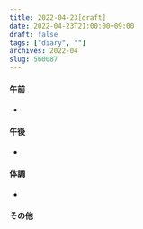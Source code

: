 ```yaml
---
title: 2022-04-23[draft]
date: 2022-04-23T21:00:00+09:00
draft: false
tags: ["diary", ""]
archives: 2022-04
slug: 560087
---
```

#### 午前
- 
#### 午後
- 
#### 体調
- 
#### その他